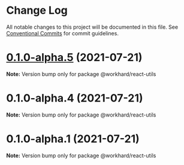 # Change Log

All notable changes to this project will be documented in this file.
See [Conventional Commits](https://conventionalcommits.org) for commit guidelines.

# [0.1.0-alpha.5](https://github.com/workhard-finance/react-monorepo/compare/v0.1.0-alpha.4...v0.1.0-alpha.5) (2021-07-21)

**Note:** Version bump only for package @workhard/react-utils





# 0.1.0-alpha.4 (2021-07-21)

**Note:** Version bump only for package @workhard/react-utils





# 0.1.0-alpha.1 (2021-07-21)

**Note:** Version bump only for package @workhard/react-utils
